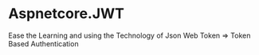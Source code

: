 # Aspnetcore.JWT
Ease the Learning and using the Technology of Json Web Token => Token Based Authentication
